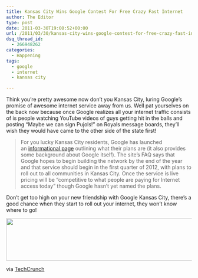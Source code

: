 ```yaml
---
title: Kansas City Wins Google Contest For Free Crazy Fast Internet
author: The Editor
type: post
date: 2011-03-30T19:00:52+00:00
url: /2011/03/30/kansas-city-wins-google-contest-for-free-crazy-fast-internet/
dsq_thread_id:
  - 266948262
categories:
  - Happening
tags:
  - google
  - internet
  - kansas city

---
```

Think you&#8217;re pretty awesome now don&#8217;t you Kansas City, luring Google&#8217;s promise of awesome internet service away from us. Well pat yourselves on the back now because once Google realizes all your internet traffic consists of is people watching YouTube videos of guys getting hit in the balls and posting &#8220;Maybe we can sign Pujols!&#8221; on Royals message boards, they&#8217;ll wish they would have came to the other side of the state first!

> For you lucky Kansas City residents, Google has launched an [informational page][1] outlining what their plans are (it also provides some background about Google itself). The site’s FAQ says that Google hopes to begin building the network by the end of the year and that service should begin in the first quarter of 2012, with plans to roll out to all communities in Kansas City. Once the service is live pricing will be “competitive to what people are paying for Internet access today” though Google hasn’t yet named the plans.

Don&#8217;t get too high on your new friendship with Google Kansas City, there&#8217;s a good chance when they start to roll out your internet, they won&#8217;t know where to go!

[<img class="aligncenter size-full wp-image-9495" title="google_kansas_city" src="http://media.punchingkitty.com/wordpress/2011/03/google_kansas_city.jpg" alt="" width="600" height="115" />][2]
  
via <a href="http://techcrunch.com/2011/03/30/google-chooses-its-fiber-networked-city-of-the-future-kansas-city/" target="_blank">TechCrunch</a>

 [1]: http://www.google.com/fiber/kansascityks/index.html
 [2]: http://media.punchingkitty.com/wordpress/2011/03/google_kansas_city.jpg